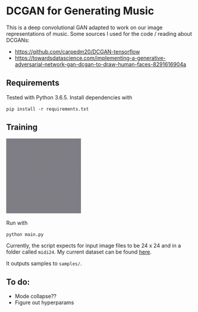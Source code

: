 # DCGAN for Generating Music

This is a deep convolutional GAN adapted to work on our image representations of music. Some sources I used for the code / reading about DCGANs:
* https://github.com/carpedm20/DCGAN-tensorflow
* https://towardsdatascience.com/implementing-a-generative-adversarial-network-gan-dcgan-to-draw-human-faces-8291616904a

## Requirements
Tested with Python 3.6.5. Install dependencies with
```
pip install -r requirements.txt
```

## Training
![gif of gan training](https://raw.githubusercontent.com/GANsNotGAINS/music-dcgan/master/example/animated.gif)

Run with 
```
python main.py
```
Currently, the script expects for input image files to be 24 x 24 and in a folder called `midi24`. My current dataset can be found [here](https://www.dropbox.com/s/9f5z46aln8kam5c/midi24.zip?dl=0). 

It outputs samples to `samples/`. 

## To do:
* Mode collapse??
* Figure out hyperparams